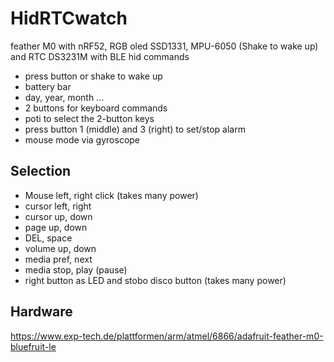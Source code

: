 # HidRTCwatch

feather M0 with nRF52, RGB oled SSD1331, MPU-6050 (Shake to wake up) and RTC DS3231M with BLE hid commands

- press button or shake to wake up
- battery bar
- day, year, month ...
- 2 buttons for keyboard commands
- poti to select the 2-button keys
- press button 1 (middle) and 3 (right) to set/stop alarm
- mouse mode via gyroscope

## Selection

- Mouse left, right click (takes many power)
- cursor left, right
- cursor up, down
- page up, down
- DEL, space
- volume up, down
- media pref, next
- media stop, play (pause)
- right button as LED and stobo disco button (takes many power)

## Hardware

https://www.exp-tech.de/plattformen/arm/atmel/6866/adafruit-feather-m0-bluefruit-le

